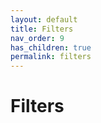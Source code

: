 ```yaml
---
layout: default
title: Filters 
nav_order: 9
has_children: true
permalink: filters
---
```


# Filters
